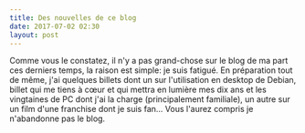 ```yaml
---
title: Des nouvelles de ce blog
date: 2017-07-02 02:30
layout: post
---
```


Comme vous le constatez, il n'y a pas grand-chose sur le blog de ma part
ces derniers temps, la raison est simple: je suis fatigué. En
préparation tout de même, j'ai quelques billets dont un sur
l'utilisation en desktop de Debian, billet qui me tiens à cœur et qui
mettra en lumière mes dix ans et les vingtaines de PC dont j'ai la
charge (principalement familiale), un autre sur un film d'une franchise
dont je suis fan... Vous l'aurez compris je n'abandonne pas le blog.
